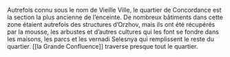 Autrefois connu sous le nom de Vieille Ville, le quartier de Concordance est la section la plus ancienne de l’enceinte. De nombreux bâtiments dans cette zone étaient autrefois des structures d’Orzhov, mais ils ont été récupérés par la mousse, les arbustes et d’autres cultures qui les font se fondre dans les maisons, les parcs et les vernadi Selesnya qui remplissent le reste du quartier. [[la Grande Confluence]] traverse presque tout le quartier.